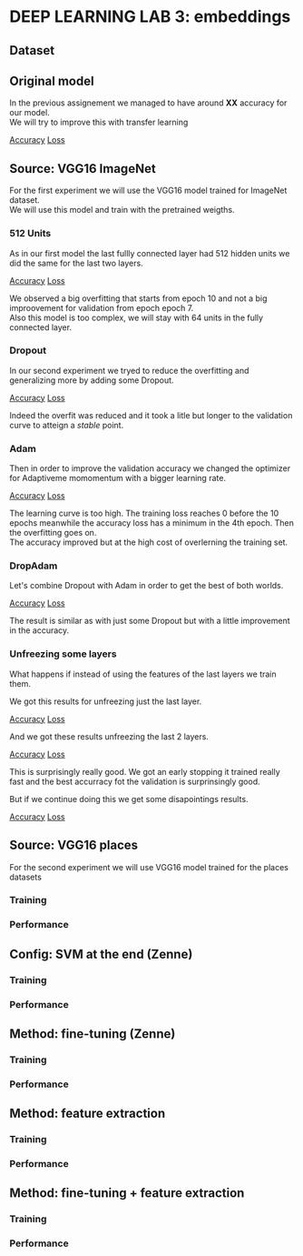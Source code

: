 # DEEP LEARNING LAB 3: embeddings

## Dataset

## Original model

In the previous assignement we managed to have around **XX** accuracy for our model.  
We will try to improve this with transfer learning  

[Accuracy](../DL1/plots/nodrop_cnn_acc.pdf)
[Loss](../DL1/plots/nodrop_cnn_loss.pdf)

## Source: VGG16 ImageNet 
For the first experiment we will use the VGG16 model trained for ImageNet dataset.  
We will use this model and train with the pretrained weigths.

### 512 Units

As in our first model the last fullly connected layer had 512 hidden units we did the same for the last two layers.

[Accuracy](experiments/512units/fine_tuning_accuracy.pdf)
[Loss](experiments/512units/fine_tuning_loss.pdf)

We observed a big overfitting that starts from epoch 10 and not a big improovement for validation from epoch epoch 7.  
Also this model is too complex, we will stay with 64 units in the fully connected layer.

### Dropout

In our second experiment we tryed to reduce the overfitting and generalizing more by adding some Dropout.  

[Accuracy](experiments/Dropout/fine_tuning_accuracy.pdf)
[Loss](experiments/Dropout/fine_tuning_loss.pdf)

Indeed the overfit was reduced and it took a litle but longer to the validation curve to atteign a _stable_ point.

### Adam

Then in order to improve the validation accuracy we changed the optimizer for Adaptiveme momomentum with a bigger learning rate.  


[Accuracy](experiments/Adam/fine_tuning_accuracy.pdf)
[Loss](experiments/Adam/fine_tuning_loss.pdf)

The learning curve is too high. The training loss reaches 0 before the 10 epochs meanwhile the accuracy loss has a minimum in the 4th epoch.
Then the overfitting goes on.  
The accuracy improved but at the high cost of overlerning the training set.

### DropAdam
Let's combine Dropout with Adam in order to get the best of both worlds.  

[Accuracy](experiments/DropAdam/fine_tuning_accuracy.pdf)
[Loss](experiments/DropAdam/fine_tuning_loss.pdf)

The result is similar as with just some Dropout but with a little improvement in the accuracy.

### Unfreezing some layers

What happens if instead of using the features of the last layers we train them.  

We got this results for unfreezing just the last layer.  

[Accuracy](experiments/image1unfreeze/fine_tuning_accuracy.pdf)
[Loss](experiments/image1unfreeze/fine_tuning_loss.pdf)

And we got these results unfreezing the last 2 layers.

[Accuracy](experiments/image2unfreeze/fine_tuning_accuracy.pdf)
[Loss](experiments/image2unfreeze/fine_tuning_loss.pdf)

This is surprisingly really good. We got an early stopping it trained really fast and the best accurracy fot the validation is surprinsingly good.  

But if we continue doing this we get some disapointings results.

[Accuracy](experiments/image1unfreeze/3unfreeze_accuracy.pdf)
[Loss](experiments/image1unfreeze/3unfreeze_loss.pdf)

## Source: VGG16 places
For the second experiment we will use VGG16 model trained for the places datasets

### Training

### Performance

## Config: SVM at the end (Zenne)

### Training

### Performance

## Method: fine-tuning (Zenne)

### Training

### Performance

## Method: feature extraction

### Training

### Performance

## Method: fine-tuning + feature extraction

### Training

### Performance



